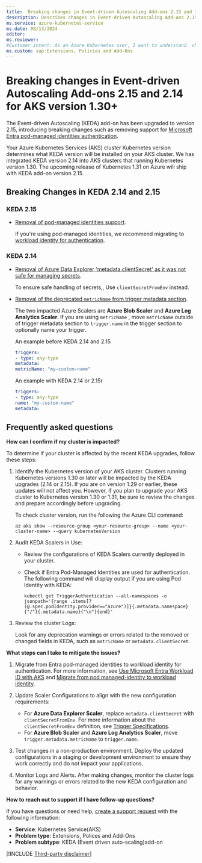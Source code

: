 ```yaml
---
title:  Breaking changes in Event-driven Autoscaling Add-ons 2.15 and 2.14 for ASK version 1.30
description: Describes changes in Event-driven Autoscaling Add-ons 2.15 and 2.14 that may impact your Azure Kubernetes cluster.
ms.service: azure-kubernetes-service
ms.date: 08/13/2024
editor: 
ms.reviewer: 
#Customer intent: As an Azure Kubernetes user, I want to understand  changes in Event-driven Autoscaling Add-ons version 2.15 and version 2.14 
ms.custom: sap:Extensions, Policies and Add-Ons
---
```


# Breaking changes in Event-driven Autoscaling Add-ons 2.15 and 2.14 for AKS version 1.30+

The Event-driven Autoscaling (KEDA) add-on has been upgraded to version 2.15, introducing breaking changes such as removing support for [Microsoft Entra pod-managed identities authentication](/azure/aks/use-azure-ad-pod-identity).

Your Azure Kubernetes Services (AKS) cluster Kubernetes version determines what KEDA version will be installed on your AKS cluster. We has integrated KEDA version 2.14 into AKS clusters that running Kubernetes version 1.30. The upcoming release of Kubernetes 1.31 on Azure will ship with KEDA add-on version 2.15.

## Breaking Changes in KEDA 2.14 and 2.15

### KEDA 2.15

- [Removal of pod-managed identities support](https://github.com/kedacore/keda/issues/5035). 
    
    If you're using pod-managed identities, we recommend migrating to [workload identity for authentication](/azure/aks/keda-workload-identity).

### KEDA 2.14

- [Removal of Azure Data Explorer 'metadata.clientSecret' as it was not safe for managing secrets](https://github.com/kedacore/keda/issues/4514). 

    To ensure safe handling of secrets,, Use `clientSecretFromEnv` instead.
- [Removal of the deprecated `metricName` from trigger metadata section](https://github.com/kedacore/keda/issues/4240).

    The two impacted Azure Scalers are **Azure Blob Scaler** and **Azure Log Analytics Scaler**. If you are using `metricName` , move `metricName` outside of trigger metadata section to `trigger.name` in the trigger section to optionally name your trigger.

     An example before KEDA 2.14 and 2.15

     ```yaml
     triggers:
     - type: any-type
     metadata:
     metricName: "my-custom-name"
     ```

     An example with KEDA 2.14 or 2.15r

     ```yaml
     triggers:
     - type: any-type
     name: "my-custom-name"
     metadata:
     ```

## Frequently asked questions

**How can I confirm if my cluster is impacted?**

To determine if your cluster is affected by the recent KEDA upgrades, follow these steps:

1. Identify the Kubernetes version of your AKS cluster. Clusters running Kubernetes versions 1.30 or later will be impacted by the KEDA upgrades (2.14 or 2.15). If you are on version 1.29 or earlier, these updates will not affect you. However, if you plan to upgrade your AKS cluster to Kubernetes version 1.30 or 1.31, be sure to review the changes and prepare accordingly before upgrading.
     
    To check cluster version, run the following the Azure CLI command:

     ```
     az aks show --resource-group <your-resource-group> --name <your-cluster-name> --query kubernetesVersion
     ```
2. Audit KEDA Scalers in Use:

    - Review the configurations of KEDA Scalers currently deployed in your cluster.
    - Check if Entra Pod-Managed Identities are used for authentication. The following command will display output if you are using Pod Identity with KEDA:
    
        ```
        kubectl get TriggerAuthentication --all-namespaces -o jsonpath='{range .items[?(@.spec.podIdentity.provider=="azure")]}{.metadata.namespace}{"/"}{.metadata.name}{"\n"}{end}'
        ```
3. Review the cluster Logs:

    Look for any deprecation warnings or errors related to the removed or changed fields in KEDA, such as `metricName` or `metadata.clientSecret`.

**What steps can I take to mitigate the issues?**

1. Migrate from Entra pod-managed identities to workload identity for authentication. For more information, see [Use Microsoft Entra Workload ID with AKS](/azure/aks/workload-identity-overview?tabs=dotnet) and [Migrate from pod managed-identity to workload identity](/azure/aks/workload-identity-migrate-from-pod-identity).
2. Update Scaler Configurations to align with the new configuration requirements:

    - For **Azure Data Explorer Scaler**, replace `metadata.clientSecret` with `clientSecretFromEnv`. For more information about the `clientSecretFromEnv` definition, see  [Trigger Specifications](https://keda.sh/docs/2.15/scalers/azure-data-explorer/).
    - For **Azure Blob Scaler** and **Azure Log Analytics Scaler**, move `trigger.metadata.metricName` to `trigger.name`.

3. Test changes in a non-production environment. Deploy the updated configurations in a staging or development environment to ensure they work correctly and do not impact your applications.
4. Monitor Logs and Alerts. After making changes, monitor the cluster logs for any warnings or errors related to the new KEDA configuration and behavior.

**How to reach out to support if I have follow-up questions?**

If you have questions or need help, [create a support request](https://ms.portal.azure.com/#blade/Microsoft_Azure_Support/HelpAndSupportBlade/overview?DMC=troubleshoot) with the following information:

- **Service**: Kubernetes Service(AKS)
- **Problem type**: Extensions, Polices and Add-Ons
- **Problem subtype**: KEDA (Event driven auto-scaling)add-on

[!INCLUDE [Third-party disclaimer](../../../includes/third-party-disclaimer.md)]